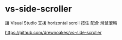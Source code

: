 # vs-side-scroller

讓 Visual Studio 支援 horizontal scroll
按住 <shift> 配合 滑鼠滾輪

https://github.com/drewnoakes/vs-side-scroller

